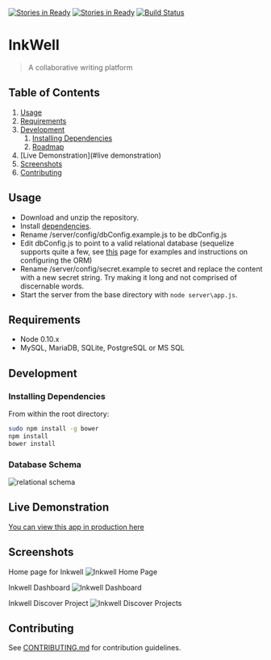 [![Stories in Ready](https://badge.waffle.io/goose-windmill/family-thief.png?label=ready&title=Ready)](https://waffle.io/goose-windmill/family-thief)
[![Stories in Ready](https://badge.waffle.io/family-thief/family-thief.png?label=ready&title=Ready)](https://waffle.io/family-thief/family-thief)
[![Build Status](https://travis-ci.org/Goose-Windmill/family-thief.svg?branch=master)](https://travis-ci.org/Goose-Windmill/family-thief)

# InkWell

> A collaborative writing platform

## Table of Contents

1. [Usage](#usage)
1. [Requirements](#requirements)
1. [Development](#development)
    1. [Installing Dependencies](#installing-dependencies)
    1. [Roadmap](#roadmap)
1. [Live Demonstration](#live demonstration)
1. [Screenshots](#screenshots)
1. [Contributing](#contributing)

## Usage

- Download and unzip the repository.
- Install [dependencies](#installing-dependencies).
- Rename /server/config/dbConfig.example.js to be dbConfig.js
- Edit dbConfig.js to point to a valid relational database (sequelize supports quite a few, see [this](http://docs.sequelizejs.com/en/latest/docs/getting-started/) page for examples and instructions on configuring the ORM)
- Rename /server/config/secret.example to secret and replace the content with a new secret string.  Try making it long and not comprised of discernable words.
- Start the server from the base directory with `node server\app.js`.

## Requirements

- Node 0.10.x
- MySQL, MariaDB, SQLite, PostgreSQL or MS SQL

## Development

### Installing Dependencies

From within the root directory:

```sh
sudo npm install -g bower
npm install
bower install
```

### Database Schema

![relational schema](http://i.imgur.com/G078ktJ.png "Relational Schema")

## Live Demonstration
[You can view this app in production here](https://gw-inkwell.herokuapp.com)

## Screenshots
Home page for Inkwell
![Inkwell Home Page](http://www.jenniferbland.com/images/inkwellHomePage.png)

Inkwell Dashboard
![Inkwell Dashboard](http://www.jenniferbland.com/images/InkwellDashboard.png)

Inkwell Discover Project
![Inkwell Discover Projects](http://www.jenniferbland.com/images/InkwellDiscoverProjects.png)


## Contributing

See [CONTRIBUTING.md](CONTRIBUTING.md) for contribution guidelines.
